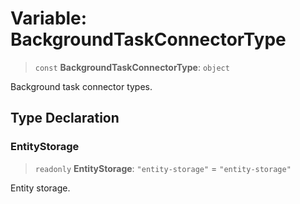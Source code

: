 # Variable: BackgroundTaskConnectorType

> `const` **BackgroundTaskConnectorType**: `object`

Background task connector types.

## Type Declaration

### EntityStorage

> `readonly` **EntityStorage**: `"entity-storage"` = `"entity-storage"`

Entity storage.
